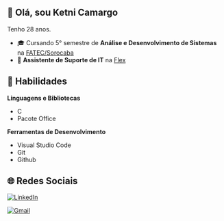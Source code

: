 ## 👋 Olá, sou **Ketni Camargo**


Tenho 28 anos.



 - 🎓 Cursando 5° semestre de **Análise e Desenvolvimento de Sistemas** na [FATEC/Sorocaba](http://www.fatecsorocaba.edu.br/)
 - 💼 **Assistente de Suporte de IT** na [Flex](https://www.google.com/)

## 🚀 Habilidades

**Linguagens e Bibliotecas**

  - C
 - Pacote Office

**Ferramentas de Desenvolvimento**

 - Visual Studio Code
 - Git
 - Github

## 🌐 Redes Sociais

<a href="https://www.linkedin.com/in/ketni-camargo-687700248" target="_blank"> <img src="https://img.shields.io/badge/LinkedIn-0077B5?style=for-the-badge&logo=linkedin&logoColor=white" alt="LinkedIn">
</a>

<a href="mailto:ketni.camargo@fatec.sp.gov.br" target="_blank"> <img src="https://img.shields.io/badge/Gmail-D14836?style=for-the-badge&logo=gmail&logoColor=white" alt="Gmail">
</a>
